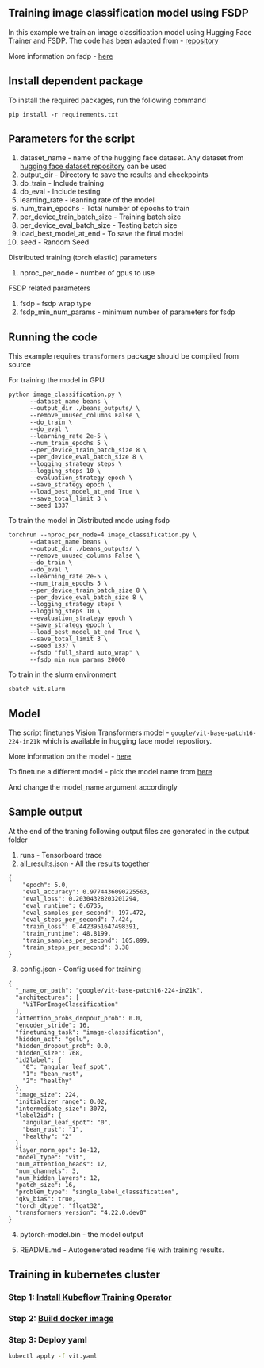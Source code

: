 ## Training image classification model using FSDP

In this example we train an image classification model using Hugging Face Trainer and FSDP. The code has been adapted from - [repository](https://github.com/huggingface/transformers/blob/main/examples/pytorch/image-classification/run_image_classification.py)

More information on fsdp - [here](https://pytorch.org/blog/introducing-pytorch-fully-sharded-data-parallel-api/)

## Install dependent package

To install the required packages, run the following command

```
pip install -r requirements.txt
```

## Parameters for the script

1. dataset_name - name of the hugging face dataset. Any dataset from [hugging face dataset repository](https://huggingface.co/datasets) can be used
2. output_dir - Directory to save the results and checkpoints
3. do_train - Include training
4. do_eval - Include testing
5. learning_rate - leanring rate of the model
6. num_train_epochs - Total number of epochs to train
7. per_device_train_batch_size - Training batch size
8. per_device_eval_batch_size - Testing batch size
9. load_best_model_at_end - To save the final model
10. seed - Random Seed

Distributed training (torch elastic) parameters

1. nproc_per_node - number of gpus to use

FSDP related parameters

1. fsdp - fsdp wrap type 
2. fsdp_min_num_params - minimum number of parameters for fsdp

## Running the code

This example requires `transformers` package should be compiled from source

For training the model in GPU

```
python image_classification.py \
      --dataset_name beans \
      --output_dir ./beans_outputs/ \
      --remove_unused_columns False \
      --do_train \
      --do_eval \
      --learning_rate 2e-5 \
      --num_train_epochs 5 \
      --per_device_train_batch_size 8 \
      --per_device_eval_batch_size 8 \
      --logging_strategy steps \
      --logging_steps 10 \
      --evaluation_strategy epoch \
      --save_strategy epoch \
      --load_best_model_at_end True \
      --save_total_limit 3 \
      --seed 1337
```

To train the model in Distributed mode using fsdp

```
torchrun --nproc_per_node=4 image_classification.py \
      --dataset_name beans \
      --output_dir ./beans_outputs/ \
      --remove_unused_columns False \
      --do_train \
      --do_eval \
      --learning_rate 2e-5 \
      --num_train_epochs 5 \
      --per_device_train_batch_size 8 \
      --per_device_eval_batch_size 8 \
      --logging_strategy steps \
      --logging_steps 10 \
      --evaluation_strategy epoch \
      --save_strategy epoch \
      --load_best_model_at_end True \
      --save_total_limit 3 \
      --seed 1337 \
      --fsdp "full_shard auto_wrap" \
      --fsdp_min_num_params 20000
```


To train in the slurm environment

```
sbatch vit.slurm
```

## Model 

The script finetunes Vision Transformers model - `google/vit-base-patch16-224-in21k` which is available in hugging face model repostiory.

More information on the model - [here](https://huggingface.co/google/vit-base-patch16-224-in21k)

To finetune a different model - pick the model name from [here](https://huggingface.co/models)

And change the model_name argument accordingly


## Sample output

At the end of the traning following output files are generated in the output folder

1. runs - Tensorboard trace
2.  all_results.json - All the results together

```
{
    "epoch": 5.0,
    "eval_accuracy": 0.9774436090225563,
    "eval_loss": 0.20304328203201294,
    "eval_runtime": 0.6735,
    "eval_samples_per_second": 197.472,
    "eval_steps_per_second": 7.424,
    "train_loss": 0.4423951647498391,
    "train_runtime": 48.8199,
    "train_samples_per_second": 105.899,
    "train_steps_per_second": 3.38
}
```

3. config.json - Config used for training

```
{
  "_name_or_path": "google/vit-base-patch16-224-in21k",
  "architectures": [
    "ViTForImageClassification"
  ],
  "attention_probs_dropout_prob": 0.0,
  "encoder_stride": 16,
  "finetuning_task": "image-classification",
  "hidden_act": "gelu",
  "hidden_dropout_prob": 0.0,
  "hidden_size": 768,
  "id2label": {
    "0": "angular_leaf_spot",
    "1": "bean_rust",
    "2": "healthy"
  },
  "image_size": 224,
  "initializer_range": 0.02,
  "intermediate_size": 3072,
  "label2id": {
    "angular_leaf_spot": "0",
    "bean_rust": "1",
    "healthy": "2"
  },
  "layer_norm_eps": 1e-12,
  "model_type": "vit",
  "num_attention_heads": 12,
  "num_channels": 3,
  "num_hidden_layers": 12,
  "patch_size": 16,
  "problem_type": "single_label_classification",
  "qkv_bias": true,
  "torch_dtype": "float32",
  "transformers_version": "4.22.0.dev0"
}

```

4. pytorch-model.bin - the model output 

5. README.md - Autogenerated readme file with training results.

## Training in kubernetes cluster 

### Step 1: [Install Kubeflow Training Operator](../../../k8s-training/Readme.md#install-pytorch-training-operator)

### Step 2: [Build docker image](../../../k8s-training/Readme.md###-Build-training-image)

### Step 3: Deploy yaml

```bash
kubectl apply -f vit.yaml
```
